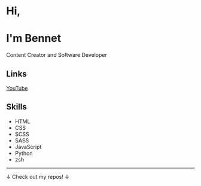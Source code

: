 <h1>Hi,</h1>
<h1>I'm Bennet</h1>
<p>Content Creator and Software Developer</p>
<h2>Links</h2>
<a href="https://www.youtube.com/@ai-dexe">YouTube</a>
<h2>Skills</h2>
<ul>
    <li>HTML</li>
    <li>CSS</li>
    <li>SCSS</li>
    <li>SASS</li>
    <li>JavaScript</li>
    <li>Python</li>
    <li>zsh</li>
</ul>
<hr>
<p class="repos">&#8595; Check out my repos! &#8595;</p>
